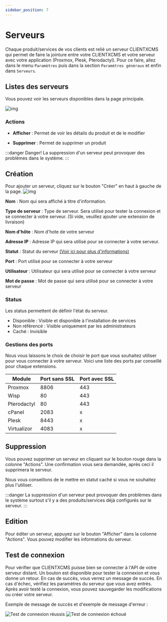 ```yaml
---
sidebar_position: 7
---
```


# Serveurs

Chaque produit/services de vos clients est relié un serveur CLIENTXCMS qui permet de faire la jointure entre votre CLIENTXCMS et votre serveur avec votre application (Proxmox, Plesk, Pterodactyl). Pour ce faire, allez dans le menu `Paramètres` puis dans la section `Paramètres généraux` et enfin dans `Serveurs`.
## Listes des serveurs
Vous pouvez voir les serveurs disponibles dans la page principale.

![img](/img/next_gen/settings/core/servers/admin_list.png)

### Actions
- **Afficher** : Permet de voir les détails du produit et de le modifier

- **Supprimer** : Permet de supprimer un produit

:::danger Danger!
La suppression d'un serveur peut provoquer des problèmes dans le système.
:::
## Création
Pour ajouter un serveur, cliquez sur le bouton "Créer" en haut à gauche de la page.
![img](/img/next_gen/settings/core/servers/create_server.png)

**Nom** : Nom qui sera affiché à titre d'information.

**Type de serveur** : Type de serveur. Sera utilisé pour tester la connexion et se connecter à votre serveur. (Si vide, veuillez ajouter une extension de livraison)

**Nom d'hôte** : Nom d'hote de votre serveur

**Adresse IP** : Adresse IP qui sera utilisé pour se connecter à votre serveur.

**Statut** : Statut du serveur [(Voir ici pour plus d'informations)](./servers#status)

**Port** : Port utilisé pour se connecter à votre serveur

**Utilisateur** : Utilisateur qui sera utilisé pour se connecter à votre serveur

**Mot de passe** : Mot de passe qui sera utilisé pour se connecter à votre serveur

### Status
Les status permettent de définir l'état du serveur.
- Disponible : Visible et disponible à l'installation de services
- Non référencé : Visible uniquement par les administrateurs
- Caché : Invisible

### Gestions des ports
Nous vous laissons le choix de choisir le port que vous souhaitez utiliser pour vous connecter à votre serveur. Voici une liste des ports par conseillé pour chaque extensions.

| Module      | Port sans SSL | Port avec SSL |
|-------------|---------------|---------------|
| Proxmox     | 8806          | 443           |
| Wisp        | 80            | 443           |
| Pterodactyl | 80            | 443           | 
| cPanel      | 2083          | x             |
| Plesk       | 8443          | x             |
| Virtualizor | 4083          | x             |

## Suppression
Vous pouvez supprimer un serveur en cliquant sur le bouton rouge dans la colonne "Actions". Une confirmation vous sera demandée, après ceci il supprimera le serveur.

Nous vous conseillons de le mettre en statut caché si vous ne souhaitez plus l'utiliser.

:::danger
La suppression d'un serveur peut provoquer des problèmes dans le système surtout s'il y a des produits/services déjà configurés sur le serveur.
:::
## Edition
Pour éditer un serveur, appuyez sur le bouton "Afficher" dans la colonne "Actions". Vous pouvez modifier les informations du serveur.

## Test de connexion
Pour vérifier que CLIENTXCMS puisse bien se connecter à l'API de votre serveur distant. Un bouton est disponible pour tester la connexion et vous donne un retour.
En cas de succès, vous verrez un message de succès. En cas d'échec, vérifiez les paramètres du serveur que vous avez entrés.
Après avoir testé la connexion, vous pouvez sauvegarder les modifications ou créer votre serveur.

Exemple de message de succès et d'exemple de message d'erreur :

![Test de connexion réussis](/img/next_gen/settings/core/servers/test_connection_sucessfully.png)
![Test de connexion échoué](/img/next_gen/settings/core/servers/test_connection_failed.png)

